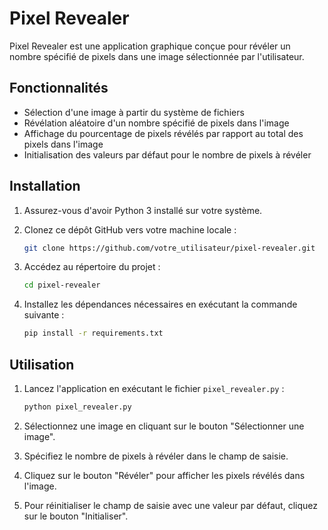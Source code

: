 



# Pixel Revealer

Pixel Revealer est une application graphique conçue pour révéler un nombre spécifié de pixels dans une image sélectionnée par l'utilisateur.

## Fonctionnalités

- Sélection d'une image à partir du système de fichiers
- Révélation aléatoire d'un nombre spécifié de pixels dans l'image
- Affichage du pourcentage de pixels révélés par rapport au total des pixels dans l'image
- Initialisation des valeurs par défaut pour le nombre de pixels à révéler



## Installation

1. Assurez-vous d'avoir Python 3 installé sur votre système.
2. Clonez ce dépôt GitHub vers votre machine locale :

    ```bash
    git clone https://github.com/votre_utilisateur/pixel-revealer.git
    ```

3. Accédez au répertoire du projet :

    ```bash
    cd pixel-revealer
    ```

4. Installez les dépendances nécessaires en exécutant la commande suivante :

    ```bash
    pip install -r requirements.txt
    ```

## Utilisation

1. Lancez l'application en exécutant le fichier `pixel_revealer.py` :

    ```bash
    python pixel_revealer.py
    ```

2. Sélectionnez une image en cliquant sur le bouton "Sélectionner une image".
3. Spécifiez le nombre de pixels à révéler dans le champ de saisie.
4. Cliquez sur le bouton "Révéler" pour afficher les pixels révélés dans l'image.
5. Pour réinitialiser le champ de saisie avec une valeur par défaut, cliquez sur le bouton "Initialiser".

